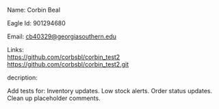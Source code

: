 Name: Corbin Beal

Eagle Id: 901294680

Email: cb40329@georgiasouthern.edu

Links:  
https://github.com/corbsbl/corbin_test2
https://github.com/corbsbl/corbin_test2.git


decription:

Add tests for:
Inventory updates.
Low stock alerts.
Order status updates.
Clean up placeholder comments.

